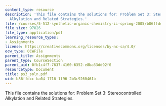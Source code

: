 ```yaml
---
content_type: resource
description: 'This file contains the solutions for: Problem Set 3: Stereocontrolled
  Alkylation and Related Strategies.'
file: /courses/5-512-synthetic-organic-chemistry-ii-spring-2005/b86ffdccba0417161f962b3c9260461b_ps3_soln.pdf
file_size: 97826
file_type: application/pdf
learning_resource_types:
- Assignments
license: https://creativecommons.org/licenses/by-nc-sa/4.0/
ocw_type: OCWFile
parent_title: Assignments
parent_type: CourseSection
parent_uid: 0fb1c4f7-7637-4160-6352-e8ba33dd92f0
resourcetype: Document
title: ps3_soln.pdf
uid: b86ffdcc-ba04-1716-1f96-2b3c9260461b
---
```

This file contains the solutions for: Problem Set 3: Stereocontrolled Alkylation and Related Strategies.